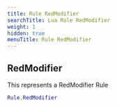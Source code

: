 ```yaml
---
title: Rule RedModifier
searchTitle: Lua Rule RedModifier
weight: 1
hidden: true
menuTitle: Rule RedModifier
---
```

## RedModifier

This represents a RedModifier Rule
```lua
Rule.RedModifier
```